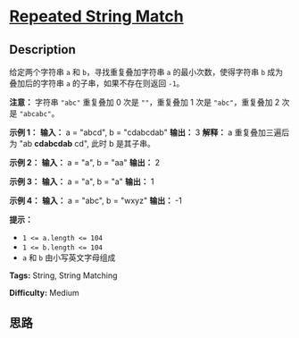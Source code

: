 # [Repeated String Match][title]

## Description

给定两个字符串 `a` 和 `b`，寻找重复叠加字符串 `a` 的最小次数，使得字符串 `b` 成为叠加后的字符串 `a` 的子串，如果不存在则返回
`-1`。

**注意：** 字符串 `"abc"` 重复叠加 0 次是 `""`，重复叠加 1 次是 `"abc"`，重复叠加 2 次是 `"abcabc"`。



**示例 1：**
            **输入：** a = "abcd", b = "cdabcdab"    **输出：** 3    **解释：** a 重复叠加三遍后为 "ab **cdabcdab** cd", 此时 b 是其子串。    

**示例 2：**
            **输入：** a = "a", b = "aa"    **输出：** 2    

**示例 3：**
            **输入：** a = "a", b = "a"    **输出：** 1    

**示例 4：**
            **输入：** a = "abc", b = "wxyz"    **输出：** -1    



**提示：**

  * `1 <= a.length <= 104`
  * `1 <= b.length <= 104`
  * `a` 和 `b` 由小写英文字母组成


**Tags:** String, String Matching

**Difficulty:** Medium

## 思路

[title]: https://leetcode-cn.com/problems/repeated-string-match
